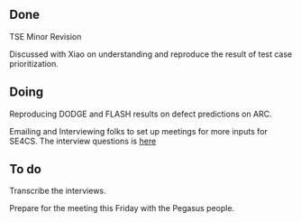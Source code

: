 ## Done
TSE Minor Revision

Discussed with Xiao on understanding and reproduce the result of test case prioritization. 

## Doing
Reproducing DODGE and FLASH results on defect predictions on ARC. 

Emailing and Interviewing folks to set up meetings for more inputs for SE4CS. The interview questions is [here](https://docs.google.com/document/d/1w6s2PgzpYXwEmljXU6VmFpDoCdAFJXZcZE3sZEf3bfc/edit?usp=sharing)

## To do
Transcribe the interviews. 

Prepare for the meeting this Friday with the Pegasus people. 

